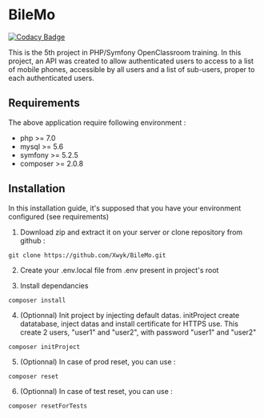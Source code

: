# BileMo

[![Codacy Badge](https://app.codacy.com/project/badge/Grade/9d4f000338c94231ab6c1081ef80a87e)](https://www.codacy.com/gh/Xwyk/BileMo/dashboard?utm_source=github.com&amp;utm_medium=referral&amp;utm_content=Xwyk/BileMo&amp;utm_campaign=Badge_Grade)

This is the 5th project in PHP/Symfony OpenClassroom training.
In this project, an API was created to allow authenticated users to access to a list of mobile phones, accessible by all users and a list of sub-users, proper to each authenticated users.

## Requirements

The above application require following environment :
-   php >= 7.0
-   mysql >= 5.6
-   symfony >= 5.2.5
-   composer >= 2.0.8

## Installation

In this installation guide, it's supposed that you have your environment configured (see requirements)
1.  Download zip and extract it on your server or clone repository from github :
```lang-console
git clone https://github.com/Xwyk/BileMo.git
```

2.  Create your .env.local file from .env present in project's root

3.  Install dependancies
```lang-console
composer install
```

4.  (Optionnal) Init project by injecting default datas. initProject create datatabase, inject datas and install certificate for HTTPS use.
   This create 2 users, "user1" and "user2", with password "user1" and "user2"
```lang-console
composer initProject
```
5.  (Optionnal) In case of prod reset, you can use :
```lang-console
composer reset
```
6.  (Optionnal) In case of test reset, you can use :
```lang-console
composer resetForTests
```